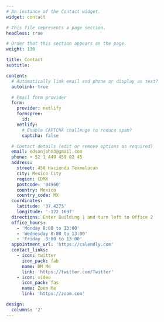 ```yaml
---
# An instance of the Contact widget.
widget: contact

# This file represents a page section.
headless: true

# Order that this section appears on the page.
weight: 130

title: Contact
subtitle:

content:
  # Automatically link email and phone or display as text?
  autolink: true

  # Email form provider
  form:
    provider: netlify
    formspree:
      id:
    netlify:
      # Enable CAPTCHA challenge to reduce spam?
      captcha: false

  # Contact details (edit or remove options as required)
  email: edsonjohn3@gmail.com
  phone: + 52 1 449 459 02 45
  address:
    street: 450 Hacienda Texmelucan
    city: Mexico City
    region: CDMX
    postcode: '04960'
    country: Mexico
    country_code: MX
  coordinates:
    latitude: '37.4275'
    longitude: '-122.1697'
  directions: Enter Building 1 and turn left to Office 2
  office_hours:
    - 'Monday 8:00 to 13:00'
    - 'Wednesday 8:00 to 13:00'
    - 'Friday  8:00 to 13:00'
  appointment_url: 'https://calendly.com'
  contact_links:
    - icon: twitter
      icon_pack: fab
      name: DM Me
      link: 'https://twitter.com/Twitter'
    - icon: video
      icon_pack: fas
      name: Zoom Me
      link: 'https://zoom.com'

design:
  columns: '2'
---
```

